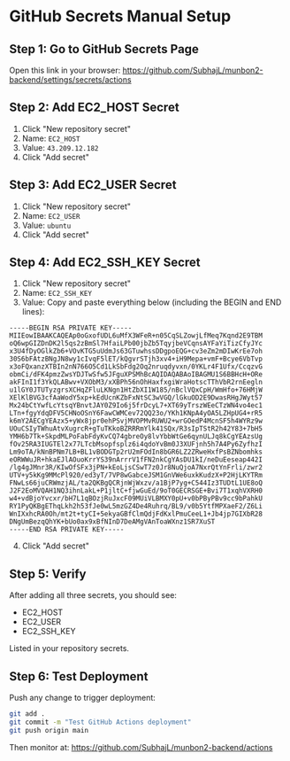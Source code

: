 # GitHub Secrets Manual Setup

## Step 1: Go to GitHub Secrets Page
Open this link in your browser:
https://github.com/SubhajL/munbon2-backend/settings/secrets/actions

## Step 2: Add EC2_HOST Secret
1. Click "New repository secret"
2. Name: `EC2_HOST`
3. Value: `43.209.12.182`
4. Click "Add secret"

## Step 3: Add EC2_USER Secret
1. Click "New repository secret"
2. Name: `EC2_USER`
3. Value: `ubuntu`
4. Click "Add secret"

## Step 4: Add EC2_SSH_KEY Secret
1. Click "New repository secret"
2. Name: `EC2_SSH_KEY`
3. Value: Copy and paste everything below (including the BEGIN and END lines):

```
-----BEGIN RSA PRIVATE KEY-----
MIIEowIBAAKCAQEAp0oGxofUDL6uMfX3WFeR+n05CqSLZowjLfMeq7Kqnd2E9TBM
oQ6wpGIZDnDK2l5qs2zBmSl7HfaiLPb00jbZb5TqyjbeVCqnsAYFaYiTizCfyJYc
x3U4fDyOGlkZb6+VOvKTG5uUdmJs63GTuwhssDDgpoEQG+cv3eZm2mDIwKrEe7oh
30S6bFAtzBNgJN8wy1cIvqF5lET/kQgvrSTjh3xv4+iH9Mepa+vmF+Bcye6VbTvp
x3oFQxanzXTBIn2nN766O5Cd1LkSbFdg2Oq2nruqdyvxn/0YKLr4F1Ufx/CcqzvG
obmCi/dFK4pmzZwsYDJTwSfw5JFguXPSMhBcAQIDAQABAoIBAGMU1S6BBHcH+ORe
akFInI1f3YkQLABwv+VXObM3/xXBPh56nOhHaxfxgiWraHotscTThVbR2rnEegln
u1lGY0JTUTyzgrsXCHqZFluLKNgn1HtZbXI1W185/nBclVQxCpH/WmHfo+76HMjW
XElKlBVG3cfAaWodY5xp+kEdUcnKZbFxNtSC3wVGQ/lGkuOD2E9DwasRHgJWyt57
Mx24bCtYwfLcYtsqYBnvtJAY0Z9Io6j5frDcyL7+XT69yTrszWEeCTzWN4vo4ec1
LTn+fgyYdqDFV5CHNoOSnY6FawCWMCev72QQ23o/YKh1KNpA4yOA5LZHpUG4+rR5
k6mY2AECgYEAzx5+yWx8jpr0ehPSvjMVOPMvRUWU2+wrGOedP4McnSF5h4WYRz9w
UOuCSIyTWhuAtvXugrcR+gTuTKkoBZRRRmYlk41SQx/R3sIpTStR2h42Y83+7bH5
YMH6b7Tk+SkpdMLPoFabFdyKvCQ74gbreOy8lvYbbWtGe6qynULJq8kCgYEAzsUg
fOv25RA3IUGTEl2x77LTcbMsopfsplz6i4qdoYvBm0J3XUFjnh5h7A4Py6ZyfhzI
Lm9oTA/kNnBPNm7LB+BL1vBODGTp2rU2mFOdIn8bGR6LZ2ZRweHxfPsBZNbomhks
eORWWuJR+hkaEJlAOuoKrrYS39nArrrV1fFN2nkCgYAsDU1kI/neDuEeseap442I
/lg4gJMnr3R/KIwOfSFx3jPN+kEoLjsCSwT7z0Jr8NuQjoA7NxrQtYnFrli/zwr2
UTV+y5kKg9MMcPl920/ed3yT/7VP8wGabceJSM1GnVWe6uxkKudzX+P2HjLKYTRm
FNwLs66juCRWmzjAL/ta2QKBgQCRjnWjWxzv/a1BjP7yg+C544Iz3TUDtL1UE8oQ
J2F2EoMVQAH1NQ3ihnLakL+P1jltC+fjwGuEd/9oT0GECRSGE+Bvi7T1xqhVXRH0
w4+vdBjoYvcxr/bH7L1qBOzjRuJxcF09MUiVLBMXY0pU+v0bPByPBv9cc9bPahkU
RY1PyQKBgEThqLkh2h53fJe0wL5mzGZ4De4Ruhrq/BL9/v0b5YtfMPXaeF2/Z6Li
WnIXxhcRA0Oh/mt2t+tyCI+5ekyaGBfClmQdjFdKxlPmuCeeL1+Jb4jp7GIXbR28
DNgUmBezqQhYK+bUo0ax9xBfNInD7DeAMgVAnToaWXnz1SR7XuST
-----END RSA PRIVATE KEY-----
```

4. Click "Add secret"

## Step 5: Verify
After adding all three secrets, you should see:
- EC2_HOST
- EC2_USER  
- EC2_SSH_KEY

Listed in your repository secrets.

## Step 6: Test Deployment
Push any change to trigger deployment:
```bash
git add .
git commit -m "Test GitHub Actions deployment"
git push origin main
```

Then monitor at: https://github.com/SubhajL/munbon2-backend/actions